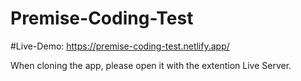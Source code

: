 # Premise-Coding-Test

#Live-Demo: https://premise-coding-test.netlify.app/

When cloning the app, please open it with the extention Live Server.
